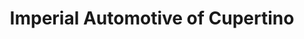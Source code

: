 ---
title: "Imperial Automotive of Cupertino"
url: /cupertino/imperial-automotive-of-cupertino/
shop: car repair
---